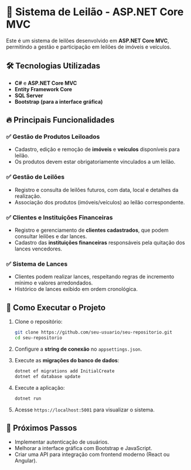 # 🎯 Sistema de Leilão - ASP.NET Core MVC

Este é um sistema de leilões desenvolvido em **ASP.NET Core MVC**, permitindo a gestão e participação em leilões de imóveis e veículos.

## 🛠 Tecnologias Utilizadas

- **C#** e **ASP.NET Core MVC**
- **Entity Framework Core**
- **SQL Server**
- **Bootstrap (para a interface gráfica)**

## 🔥 Principais Funcionalidades

### ✅ Gestão de Produtos Leiloados

- Cadastro, edição e remoção de **imóveis** e **veículos** disponíveis para leilão.
- Os produtos devem estar obrigatoriamente vinculados a um leilão.

### ✅ Gestão de Leilões

- Registro e consulta de leilões futuros, com data, local e detalhes da realização.
- Associação dos produtos (imóveis/veículos) ao leilão correspondente.

### ✅ Clientes e Instituições Financeiras

- Registro e gerenciamento de **clientes cadastrados**, que podem consultar leilões e dar lances.
- Cadastro das **instituições financeiras** responsáveis pela quitação dos lances vencedores.

### ✅ Sistema de Lances

- Clientes podem realizar lances, respeitando regras de incremento mínimo e valores arredondados.
- Histórico de lances exibido em ordem cronológica.

## 🚀 Como Executar o Projeto

1. Clone o repositório:

   ```bash
   git clone https://github.com/seu-usuario/seu-repositorio.git
   cd seu-repositorio
   ```

2. Configure a **string de conexão** no `appsettings.json`.
3. Execute as **migrações do banco de dados**:

   ```bash
   dotnet ef migrations add InitialCreate
   dotnet ef database update
   ```

4. Execute a aplicação:

   ```bash
   dotnet run
   ```

5. Acesse `https://localhost:5001` para visualizar o sistema.

## 📌 Próximos Passos

- Implementar autenticação de usuários.
- Melhorar a interface gráfica com Bootstrap e JavaScript.
- Criar uma API para integração com frontend moderno (React ou Angular).
